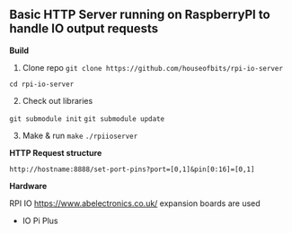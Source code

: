 ## Basic HTTP Server running on RaspberryPI to handle IO output requests

**Build**

1) Clone repo ``git clone https://github.com/houseofbits/rpi-io-server``

``cd rpi-io-server``

2) Check out libraries

``git submodule init``
``git submodule update``

3) Make & run ``make`` ``./rpiioserver``

**HTTP Request structure**

``http://hostname:8888/set-port-pins?port=[0,1]&pin[0:16]=[0,1]``

**Hardware**

RPI IO https://www.abelectronics.co.uk/ expansion boards are used
- IO Pi Plus